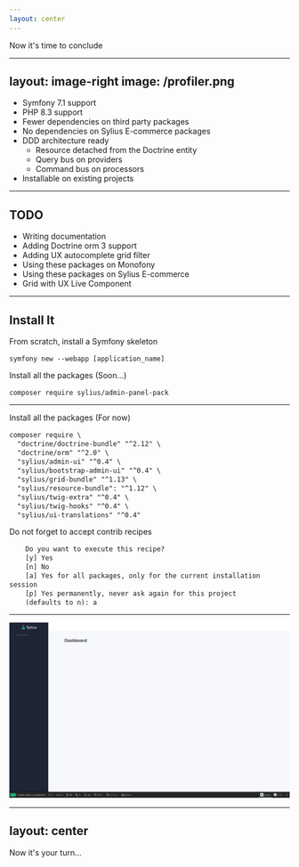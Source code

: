 ```yaml
---
layout: center
---
```


Now it's time to conclude

---
layout: image-right
image: /profiler.png
---

<v-clicks>

- Symfony 7.1 support
- PHP 8.3 support
- Fewer dependencies on third party packages
- No dependencies on Sylius E-commerce packages
- DDD architecture ready
    - Resource detached from the Doctrine entity
    - Query bus on providers
    - Command bus on processors
- Installable on existing projects  

</v-clicks>

---

## TODO

<v-clicks>

- Writing documentation
- Adding Doctrine orm 3 support
- Adding UX autocomplete grid filter
- Using these packages on Monofony
- Using these packages on Sylius E-commerce
- Grid with UX Live Component

</v-clicks>

---

## Install It

From scratch, install a Symfony skeleton

```shell
symfony new --webapp [application_name]
```

Install all the packages (Soon...)

```shell
composer require sylius/admin-panel-pack
```

---

Install all the packages (For now)  

```shell
composer require \
  "doctrine/doctrine-bundle" "^2.12" \
  "doctrine/orm" "^2.0" \
  "sylius/admin-ui" "^0.4" \
  "sylius/bootstrap-admin-ui" "^0.4" \
  "sylius/grid-bundle" "^1.13" \
  "sylius/resource-bundle": "^1.12" \
  "sylius/twig-extra" "^0.4" \
  "sylius/twig-hooks" "^0.4" \
  "sylius/ui-translations" "^0.4"
```

Do not forget to accept contrib recipes

```shell {4}
    Do you want to execute this recipe?
    [y] Yes
    [n] No
    [a] Yes for all packages, only for the current installation session
    [p] Yes permanently, never ask again for this project
    (defaults to n): a
```

---

<img src="/enjoy.png"/>


---
layout: center
---

Now it's your turn...
